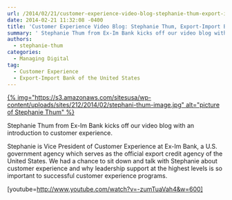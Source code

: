 ```yaml
---
url: /2014/02/21/customer-experience-video-blog-stephanie-thum-export-import-bank/
date: 2014-02-21 11:32:08 -0400
title: 'Customer Experience Video Blog: Stephanie Thum, Export-Import Bank'
summary: ' Stephanie Thum from Ex-Im Bank kicks off our video blog with an introduction to customer experience. Stephanie is Vice President of Customer Experience at Ex-Im Bank, a U.S. government agency which serves as the official export credit agency of the United States. We had a chance to sit'
authors:
  - stephanie-thum
categories:
  - Managing Digital
tag:
  - Customer Experience
  - Export-Import Bank of the United States
---
```


[{% img="https://s3.amazonaws.com/sitesusa/wp-content/uploads/sites/212/2014/02/stephani-thum-image.jpg" alt="picture of Stephanie Thum" %}](https://s3.amazonaws.com/sitesusa/wp-content/uploads/sites/212/2014/02/stephani-thum-image.jpg)

Stephanie Thum from Ex-Im Bank kicks off our video blog with an introduction to customer experience.

Stephanie is Vice President of Customer Experience at Ex-Im Bank, a U.S. government agency which serves as the official export credit agency of the United States. We had a chance to sit down and talk with Stephanie about customer experience and why leadership support at the highest levels is so important to successful customer experience programs.

[youtube=http://www.youtube.com/watch?v=-zumTuaVah4&w=600]